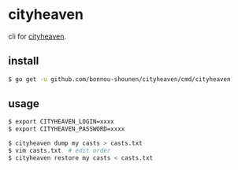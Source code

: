 # cityheaven

cli for [cityheaven](https://www.cityheaven.net).

## install

```bash
$ go get -u github.com/bonnou-shounen/cityheaven/cmd/cityheaven
```

## usage

```bash
$ export CITYHEAVEN_LOGIN=xxxx
$ export CITYHEAVEN_PASSWORD=xxxx

$ cityheaven dump my casts > casts.txt
$ vim casts.txt  # edit order
$ cityheaven restore my casts < casts.txt
```

